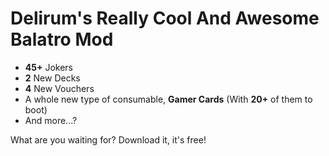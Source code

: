 # Delirum's Really Cool And Awesome Balatro Mod


- **45+** Jokers
- **2** New Decks
- **4** New Vouchers
- A whole new type of consumable, **Gamer Cards** (With **20+** of them to boot)
- And more...?



What are you waiting for? Download it, it's free!
